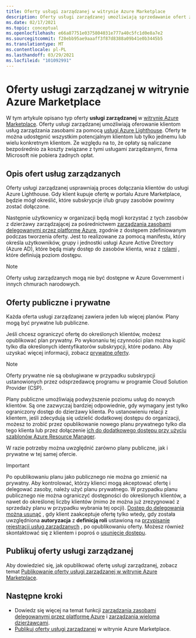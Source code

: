 ```yaml
---
title: Oferty usługi zarządzanej w witrynie Azure Marketplace
description: Oferty usługi zarządzanej umożliwiają sprzedawanie ofert zarządzania zasobami klientom w portalu Azure Marketplace.
ms.date: 02/17/2021
ms.topic: conceptual
ms.openlocfilehash: e66a87751e0375804031e777a40c5fc1d0e8a7e2
ms.sourcegitcommit: f28ebb95ae9aaaff3f87d8388a09b41e0b3445b5
ms.translationtype: MT
ms.contentlocale: pl-PL
ms.lasthandoff: 03/29/2021
ms.locfileid: "101092991"
---
```

# <a name="managed-service-offers-in-azure-marketplace"></a>Oferty usługi zarządzanej w witrynie Azure Marketplace

W tym artykule opisano typ oferty **usługi zarządzanej** w [witrynie Azure Marketplace](https://azuremarketplace.microsoft.com). Oferty usługi zarządzanej umożliwiają oferowanie klientom usług zarządzania zasobami za pomocą [usługi Azure Lighthouse](../overview.md). Oferty te można udostępnić wszystkim potencjalnym klientom lub tylko jednemu lub wielu konkretnym klientom. Ze względu na to, że opłaty są naliczane bezpośrednio za koszty związane z tymi usługami zarządzanymi, firma Microsoft nie pobiera żadnych opłat.

## <a name="understand-managed-service-offers"></a>Opis ofert usług zarządzanych

Oferty usługi zarządzanej usprawniają proces dołączania klientów do usługi Azure Lighthouse. Gdy klient kupuje ofertę w portalu Azure Marketplace, będzie mógł określić, które subskrypcje i/lub grupy zasobów powinny zostać dołączone.

Następnie użytkownicy w organizacji będą mogli korzystać z tych zasobów z dzierżawy zarządzającej za pośrednictwem [zarządzania zasobami delegowanymi przez platformę Azure](azure-delegated-resource-management.md), zgodnie z dostępem zdefiniowanym podczas tworzenia oferty. Jest to realizowane za pomocą manifestu, który określa użytkowników, grupy i jednostki usługi Azure Active Directory (Azure AD), które będą miały dostęp do zasobów klienta, wraz z [rolami](tenants-users-roles.md) , które definiują poziom dostępu.

> [!NOTE]
> Oferty usług zarządzanych mogą nie być dostępne w Azure Government i innych chmurach narodowych.

## <a name="public-and-private-offers"></a>Oferty publiczne i prywatne

Każda oferta usługi zarządzanej zawiera jeden lub więcej planów. Plany mogą być prywatne lub publiczne.

Jeśli chcesz ograniczyć ofertę do określonych klientów, możesz opublikować plan prywatny. Po wykonaniu tej czynności plan można kupić tylko dla określonych identyfikatorów subskrypcji, które podano. Aby uzyskać więcej informacji, zobacz [prywatne oferty](../../marketplace/private-offers.md).

> [!NOTE]
> Oferty prywatne nie są obsługiwane w przypadku subskrypcji ustanowionych przez odsprzedawcę programu w programie Cloud Solution Provider (CSP).

Plany publiczne umożliwiają podwyższenie poziomu usług do nowych klientów. Są one zazwyczaj bardziej odpowiednie, gdy wymagany jest tylko ograniczony dostęp do dzierżawy klienta. Po ustanowieniu relacji z klientem, jeśli zdecydują się udzielić dodatkowej dostępu do organizacji, możesz to zrobić przez opublikowanie nowego planu prywatnego tylko dla tego klienta lub przez dołączenie [ich do dodatkowego dostępu przy użyciu szablonów Azure Resource Manager](../how-to/onboard-customer.md).

W razie potrzeby można uwzględnić zarówno plany publiczne, jak i prywatne w tej samej ofercie.

> [!IMPORTANT]
> Po opublikowaniu planu jako publicznego nie można go zmienić na prywatny. Aby kontrolować, którzy klienci mogą akceptować ofertę i delegować zasoby, należy użyć planu prywatnego. W przypadku planu publicznego nie można ograniczyć dostępności do określonych klientów, a nawet do określonej liczby klientów (mimo że można już zrezygnować z sprzedaży planu w przypadku wybrania tej opcji). [Dostęp do delegowania można usunąć](../how-to/remove-delegation.md) , gdy klient zaakceptuje ofertę tylko wtedy, gdy została uwzględniona **autoryzacja** z **definicją roli** ustawioną na [przypisanie rejestracji usług zarządzanych](../../role-based-access-control/built-in-roles.md#managed-services-registration-assignment-delete-role) , po opublikowaniu oferty. Możesz również skontaktować się z klientem i poproś o [usunięcie dostępu](../how-to/view-manage-service-providers.md#add-or-remove-service-provider-offers).

## <a name="publish-managed-service-offers"></a>Publikuj oferty usługi zarządzanej

Aby dowiedzieć się, jak opublikować ofertę usługi zarządzanej, zobacz temat [Publikowanie oferty usługi zarządzanej w witrynie Azure Marketplace](../how-to/publish-managed-services-offers.md).

## <a name="next-steps"></a>Następne kroki

- Dowiedz się więcej na temat funkcji [zarządzania zasobami delegowanymi przez platformę Azure](azure-delegated-resource-management.md) i [zarządzania wieloma dzierżawcami](cross-tenant-management-experience.md).
- [Publikuj oferty usługi zarządzanej](../how-to/publish-managed-services-offers.md) w witrynie Azure Marketplace.
